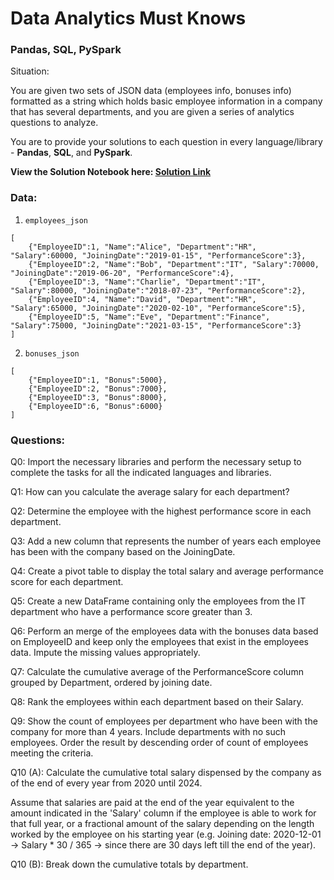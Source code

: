 # Data Analytics Must Knows

### Pandas, SQL, PySpark

Situation: 

You are given two sets of JSON data (employees info, bonuses info) formatted as a string which holds basic employee information in a company that has several departments, and you are given a series of analytics questions to analyze. 

You are to provide your solutions to each question in every language/library - **Pandas**, **SQL**, and **PySpark**.

**View the Solution Notebook here: [Solution Link](https://github.com/20100215/DA-Must-Knows_Pandas-PySpark-SQL/blob/main/notebook.ipynb)**

### Data:


1. `employees_json` 
``` 
[
    {"EmployeeID":1, "Name":"Alice", "Department":"HR", "Salary":60000, "JoiningDate":"2019-01-15", "PerformanceScore":3},
    {"EmployeeID":2, "Name":"Bob", "Department":"IT", "Salary":70000, "JoiningDate":"2019-06-20", "PerformanceScore":4},
    {"EmployeeID":3, "Name":"Charlie", "Department":"IT", "Salary":80000, "JoiningDate":"2018-07-23", "PerformanceScore":2},
    {"EmployeeID":4, "Name":"David", "Department":"HR", "Salary":65000, "JoiningDate":"2020-02-10", "PerformanceScore":5},
    {"EmployeeID":5, "Name":"Eve", "Department":"Finance", "Salary":75000, "JoiningDate":"2021-03-15", "PerformanceScore":3}
]
```
2. `bonuses_json`
```
[
    {"EmployeeID":1, "Bonus":5000},
    {"EmployeeID":2, "Bonus":7000},
    {"EmployeeID":3, "Bonus":8000},
    {"EmployeeID":6, "Bonus":6000}
]
```

### Questions:

Q0: Import the necessary libraries and perform the necessary setup to complete the tasks for all the indicated languages and libraries.

Q1: How can you calculate the average salary for each department?

Q2: Determine the employee with the highest performance score in each department.

Q3: Add a new column that represents the number of years each employee has been with the company based on the JoiningDate.

Q4: Create a pivot table to display the total salary and average performance score for each department.

Q5: Create a new DataFrame containing only the employees from the IT department who have a performance score greater than 3.

Q6: Perform an merge of the employees data with the bonuses data based on EmployeeID and keep only the employees that exist in the employees data. Impute the missing values appropriately.

Q7: Calculate the cumulative average of the PerformanceScore column grouped by Department, ordered by joining date.

Q8: Rank the employees within each department based on their Salary.

Q9: Show the count of employees per department who have been with the company for more than 4 years. Include departments with no such employees. Order the result by descending order of count of employees meeting the criteria.

Q10 (A): Calculate the cumulative total salary dispensed by the company as of the end of every year from 2020 until 2024.

Assume that salaries are paid at the end of the year equivalent to the amount indicated in the 'Salary' column if the employee is able to work for that full year, or a fractional amount of the salary depending on the length worked by the employee on his starting year (e.g. Joining date: 2020-12-01 -> Salary * 30 / 365 -> since there are 30 days left till the end of the year).

Q10 (B): Break down the cumulative totals by department.
